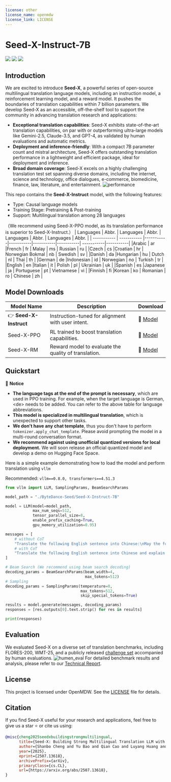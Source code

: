 ```yaml
---
license: other
license_name: openmdw
license_link: LICENSE
---
```

# Seed-X-Instruct-7B
<a href="https://arxiv.org/pdf/2507.13618">
  <img src="https://img.shields.io/badge/Seed--X-Report-blue"></a>
<a href="https://huggingface.co/ByteDance-Seed/Seed-X-Instruct-7B">
  <img src="https://img.shields.io/badge/Seed--X-Hugging Face-brightgreen"></a>
<a href="https://github.com/ByteDance-Seed/Seed-X-7B/blob/main/LICENSE.openmdw">
  <img src="https://img.shields.io/badge/License-OpenMDW-yellow"></a>

## Introduction
We are excited to introduce **Seed-X**, a powerful series of open-source multilingual translation language models, including an instruction model, a reinforcement learning model, and a reward model. It pushes the boundaries of translation capabilities within 7 billion parameters.
We develop Seed-X as an accessible, off-the-shelf tool to support the community in advancing translation research and applications:
* **Exceptional translation capabilities**: Seed-X exhibits state-of-the-art translation capabilities, on par with or outperforming ultra-large models like Gemini-2.5, Claude-3.5, and GPT-4, as validated by human evaluations and automatic metrics.
* **Deployment and inference-friendly**: With a compact 7B parameter count and mistral architecture, Seed-X offers outstanding translation performance in a lightweight and efficient package, ideal for deployment and inference.
* **Broad domain coverage**: Seed-X excels on a highly challenging translation test set spanning diverse domains, including the internet, science and technology, office dialogues, e-commerce, biomedicine, finance, law, literature, and entertainment.
![performance](imgs/model_comparsion.png)

This repo contains the **Seed-X-Instruct** model, with the following features:
* Type: Causal language models
* Training Stage: Pretraining & Post-training
* Support: Multilingual translation among 28 languages

（We recommend using Seed-X-PPO model, as its translation performance is superior to Seed-X-Instruct.）
| Languages  | Abbr. | Languages  | Abbr. | Languages  | Abbr. | Languages  | Abbr. |
| ----------- | ----------- |-----------|-----------|-----------|-----------| -----------|-----------|
|Arabic | ar  |French              | fr  | Malay            |  ms  | Russian                   | ru                                | 
|Czech  | cs  |Croatian            | hr  | Norwegian Bokmal |  nb                   | Swedish  | sv                | 
|Danish  | da |Hungarian           | hu  |  Dutch           | nl                    |  Thai                      | th      | 
|German  | de |Indonesian          | id  | Norwegian        | no | Turkish                   | tr                   | 
|English | en |Italian             | it  | Polish           | pl  | Ukrainian                 | uk           | 
|Spanish | es |Japanese            | ja  | Portuguese       | pt   | Vietnamese                | vi                   | 
|Finnish | fi |Korean              | ko  | Romanian         | ro                  | Chinese                   | zh  | 

## Model Downloads
| Model Name  | Description | Download |
| ----------- | ----------- |-----------
| 👉 **Seed-X-Instruct**  | Instruction-tuned for alignment with user intent. |🤗 [Model](https://huggingface.co/ByteDance-Seed/Seed-X-Instruct-7B)|
| Seed-X-PPO | RL trained to boost translation capabilities.     | 🤗 [Model](https://huggingface.co/ByteDance-Seed/Seed-X-PPO-7B)|
|Seed-X-RM | Reward model to evaluate the quality of translation.|  🤗 [Model](https://huggingface.co/ByteDance-Seed/Seed-X-RM-7B)| 

## Quickstart

📮 **Notice**
* **The language tags at the end of the prompt is necessary**, which are used in PPO training. For example, when the target language is German, \<de\> needs to be added. You can refer to the above table for language abbreviations.
* **This model is specialized in multilingual translation**, which is unexpected to support other tasks.
* **We don't have any chat template**, thus you don't have to perform ```tokenizer.apply_chat_template```. Please avoid prompting the model in a multi-round conversation format.
* **We recommend against using unofficial quantized versions for local deployment.** We will soon release an official quantized model and develop a demo on Hugging Face Space.

Here is a simple example demonstrating how to load the model and perform translation using ```vllm```

Recommended: ```vllm==0.8.0, transformers==4.51.3```

```python
from vllm import LLM, SamplingParams, BeamSearchParams

model_path = "./ByteDance-Seed/Seed-X-Instruct-7B"

model = LLM(model=model_path,
            max_num_seqs=512,
            tensor_parallel_size=8,
            enable_prefix_caching=True, 
            gpu_memory_utilization=0.95)

messages = [
    # without CoT
    "Translate the following English sentence into Chinese:\nMay the force be with you <zh>",
    # with CoT
    "Translate the following English sentence into Chinese and explain it in detail:\nMay the force be with you <zh>" 
]

# Beam Search (We recommend using beam search decoding)
decoding_params = BeamSearchParams(beam_width=4, 
                                   max_tokens=512)
# Sampling
decoding_params = SamplingParams(temperature=0,
                                 max_tokens=512,
                                 skip_special_tokens=True)

results = model.generate(messages, decoding_params)
responses = [res.outputs[0].text.strip() for res in results]

print(responses)
```
## Evaluation
We evaluated Seed-X on a diverse set of translation benchmarks, including FLORES-200, WMT-25, and a publicly released [challenge set](https://github.com/ByteDance-Seed/Seed-X-7B/tree/main/challenge_set) accompanied by human evaluations.
![humen_eval](imgs/humen_eval.png)
For detailed benchmark results and analysis, please refer to our [Technical Report](https://arxiv.org/pdf/2507.13618).

## License
This project is licensed under OpenMDW. See the [LICENSE](https://github.com/ByteDance-Seed/Seed-X-7B/blob/main/LICENSE.openmdw) file for details.

## Citation
If you find Seed-X useful for your research and applications, feel free to give us a star ⭐ or cite us using:
```bibtex
@misc{cheng2025seedxbuildingstrongmultilingual,
      title={Seed-X: Building Strong Multilingual Translation LLM with 7B Parameters}, 
      author={Shanbo Cheng and Yu Bao and Qian Cao and Luyang Huang and Liyan Kang and Zhicheng Liu and Yu Lu and Wenhao Zhu and Jingwen Chen and Zhichao Huang and Tao Li and Yifu Li and Huiying Lin and Sitong Liu and Ningxin Peng and Shuaijie She and Lu Xu and Nuo Xu and Sen Yang and Runsheng Yu and Yiming Yu and Liehao Zou and Hang Li and Lu Lu and Yuxuan Wang and Yonghui Wu},
      year={2025},
      eprint={2507.13618},
      archivePrefix={arXiv},
      primaryClass={cs.CL},
      url={https://arxiv.org/abs/2507.13618}, 
}
```